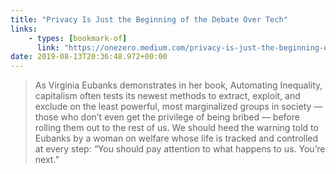 ```yaml
---
title: "Privacy Is Just the Beginning of the Debate Over Tech"
links:
    - types: [bookmark-of]
      link: "https://onezero.medium.com/privacy-is-just-the-beginning-of-the-debate-over-tech-8807c2f8458f"
date: 2019-08-13T20:36:48.972+00:00
---
```


> As Virginia Eubanks demonstrates in her book, Automating Inequality, capitalism often tests its newest methods to extract, exploit, and exclude on the least powerful, most marginalized groups in society — those who don’t even get the privilege of being bribed — before rolling them out to the rest of us. We should heed the warning told to Eubanks by a woman on welfare whose life is tracked and controlled at every step: “You should pay attention to what happens to us. You’re next.”
